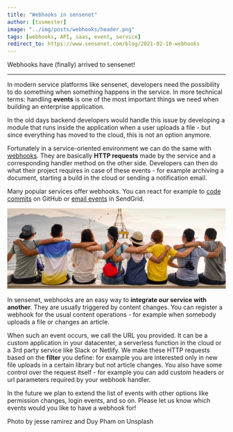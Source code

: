 ```yaml
---
title: "Webhooks in sensenet"
author: [tusmester]
image: "../img/posts/webhooks/header.png"
tags: [webhooks, API, saas, event, service]
redirect_to: https://www.sensenet.com/blog/2021-02-10-webhooks
---
```


Webhooks have (finally) arrived to sensenet!

---

In modern service platforms like sensenet, developers need the possibility to do something when something happens in the service. In more technical terms: handling **events** is one of the most important things we need when building an enterprise application. 

In the old days backend developers would handle this issue by developing a module that runs inside the application when a user uploads a file - but since everything has moved to the cloud, this is not an option anymore. 

Fortunately in a service-oriented environment we can do the same with [webhooks](https://en.wikipedia.org/wiki/Webhook). They are basically **HTTP requests** made by the service and a corresponding handler method on the other side. Developers can then do what their project requires in case of these events - for example archiving a document, starting a build in the cloud or sending a notification email.

Many popular services offer webhooks. You can react for example to [code commits](https://docs.github.com/en/github/extending-github/about-webhooks) on GitHub or [email events](https://sendgrid.api-docs.io/v3.0/webhooks/retrieve-event-webhook-settings) in SendGrid. 

<p align="center">
<img src="/img/posts/webhooks/integrations.png" alt="integrations">
</p>

In sensenet, webhooks are an easy way to **integrate our service with another**. They are usually triggered by content changes. You can register a webhook for the usual content operations - for example when somebody uploads a file or changes an article.

When such an event occurs, we call the URL you provided. It can be a custom application in your datacenter, a serverless function in the cloud or a 3rd party service like Slack or Netlify. We make these HTTP requests based on the **filter** you define: for example you are interested only in new file uploads in a certain library but not article changes. You also have some control over the request itself - for example you can add custom headers or url parameters required by your webhook handler.

In the future we plan to extend the list of events with other options like permission changes, login events, and so on. Please let us know which events would you like to have a webhook for!

Photo by jesse ramirez and Duy Pham on Unsplash

